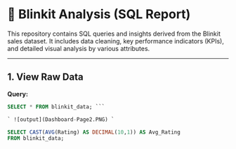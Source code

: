 # 🛒 Blinkit Analysis (SQL Report)

This repository contains SQL queries and insights derived from the Blinkit sales dataset. It includes data cleaning, key performance indicators (KPIs), and detailed visual analysis by various attributes.

---

## 1. View Raw Data

**Query:**
```sql
SELECT * FROM blinkit_data; ```

` ![output](Dashboard-Page2.PNG) `

SELECT CAST(AVG(Rating) AS DECIMAL(10,1)) AS Avg_Rating
FROM blinkit_data;

